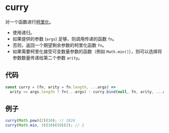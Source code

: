 # curry

对一个函数进行[柯里化](https://www.jianshu.com/p/e8ab3b6d5bcf)。

- 使用递归。
- 如果提供的参数 (`args`) 足够，则调用传递的函数 `fn`。
- 否则，返回一个期望剩余参数的柯里化函数 `fn`。
- 如果需要柯里化接受可变数量参数的函数（例如 `Math.min()`），则可以选择将参数数量传递给第二个参数 `arity`。

## 代码

```js
const curry = (fn, arity = fn.length, ...args) =>
  arity <= args.length ? fn(...args) : curry.bind(null, fn, arity, ...args);
```

## 例子

```js
curry(Math.pow)(2)(10); // 1024
curry(Math.min, 3)(10)(50)(2); // 2
```
